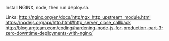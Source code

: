 Install NGINX, node, then run deploy.sh.

Links:
http://nginx.org/en/docs/http/ngx_http_upstream_module.html
https://nodejs.org/api/http.html#http_server_close_callback
http://blog.argteam.com/coding/hardening-node-js-for-production-part-3-zero-downtime-deployments-with-nginx/
